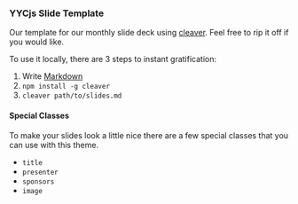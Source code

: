 ### YYCjs Slide Template

Our template for our monthly slide deck using [cleaver](http://jdan.github.io/cleaver). Feel free to rip it off if you would like.

To use it locally, there are 3 steps to instant gratification:

1. Write [Markdown](http://daringfireball.net/projects/markdown/)
2. `npm install -g cleaver`
3. `cleaver path/to/slides.md`


#### Special Classes

To make your slides look a little nice there are a few special classes that you can use with this theme.

* `title`
* `presenter`
* `sponsors`
* `image`